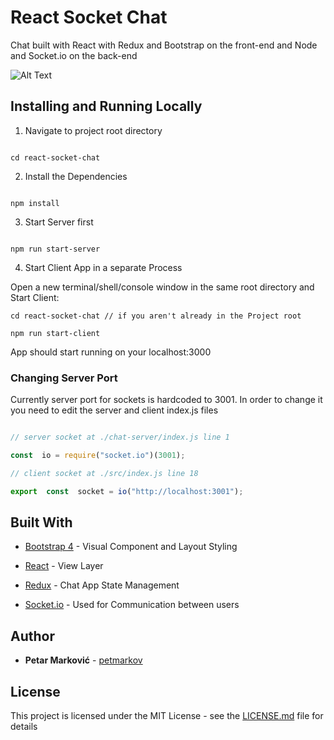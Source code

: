 # React Socket Chat


Chat built with React with Redux and Bootstrap on the front-end and Node and Socket.io on the back-end


![Alt Text](https://media.giphy.com/media/ZNKdLghErvHtPhAscs/giphy.gif)

## Installing and Running Locally  

1. Navigate to project root directory

```

cd react-socket-chat

```
2. Install the Dependencies

```

npm install

```
3. Start Server first

```

npm run start-server

```

4. Start Client App in a separate Process

Open a new terminal/shell/console window in the same root directory and Start Client:

```
cd react-socket-chat // if you aren't already in the Project root

npm run start-client

```

App should start running on your localhost:3000

### Changing Server Port

Currently server port for sockets is hardcoded to 3001. In order to change it you need to edit the server and client index.js files

```javascript

// server socket at ./chat-server/index.js line 1

const  io = require("socket.io")(3001);

// client socket at ./src/index.js line 18

export  const  socket = io("http://localhost:3001");

```

## Built With

*  [Bootstrap 4](https://getbootstrap.com/) - Visual Component and Layout Styling

*  [React](https://reactjs.org/) - View Layer

*  [Redux](https://redux.js.org/) - Chat App State Management

*  [Socket.io](https://socket.io/) - Used for Communication between users

## Author

*  **Petar Marković** - [petmarkov](https://github.com/petmarkov)

## License

This project is licensed under the MIT License - see the [LICENSE.md](LICENSE.md) file for details